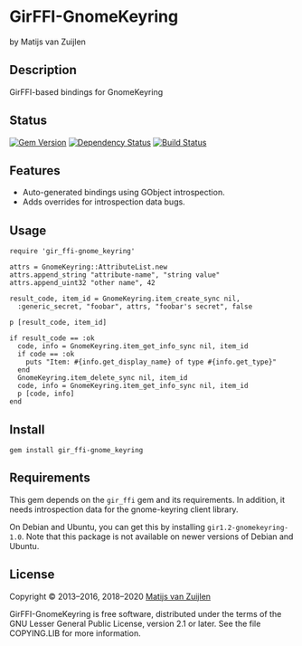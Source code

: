 # GirFFI-GnomeKeyring

by Matijs van Zuijlen

## Description

GirFFI-based bindings for GnomeKeyring

## Status

[![Gem Version](https://badge.fury.io/rb/gir_ffi-gnome_keyring.png)](http://badge.fury.io/rb/gir_ffi-gnome_keyring)
[![Dependency Status](https://gemnasium.com/mvz/gir_ffi-gnome_keyring.png)](https://gemnasium.com/mvz/gir_ffi-gnome_keyring)
[![Build Status](https://travis-ci.org/mvz/gir_ffi-gnome_keyring.png?branch=master)](https://travis-ci.org/mvz/gir_ffi-gnome_keyring)

## Features

* Auto-generated bindings using GObject introspection.
* Adds overrides for introspection data bugs.

## Usage

    require 'gir_ffi-gnome_keyring'

    attrs = GnomeKeyring::AttributeList.new
    attrs.append_string "attribute-name", "string value"
    attrs.append_uint32 "other name", 42

    result_code, item_id = GnomeKeyring.item_create_sync nil,
      :generic_secret, "foobar", attrs, "foobar's secret", false

    p [result_code, item_id]

    if result_code == :ok
      code, info = GnomeKeyring.item_get_info_sync nil, item_id
      if code == :ok
        puts "Item: #{info.get_display_name} of type #{info.get_type}"
      end
      GnomeKeyring.item_delete_sync nil, item_id
      code, info = GnomeKeyring.item_get_info_sync nil, item_id
      p [code, info]
    end

## Install

    gem install gir_ffi-gnome_keyring

## Requirements

This gem depends on the `gir_ffi` gem and its requirements. In addition, it
needs introspection data for the gnome-keyring client library.

On Debian and Ubuntu, you can get this by installing `gir1.2-gnomekeyring-1.0`.
Note that this package is not available on newer versions of Debian and Ubuntu.

## License

Copyright &copy; 2013&ndash;2016, 2018&ndash;2020 [Matijs van Zuijlen](http://www.matijs.net)

GirFFI-GnomeKeyring is free software, distributed under the terms of the GNU
Lesser General Public License, version 2.1 or later. See the file COPYING.LIB
for more information.
